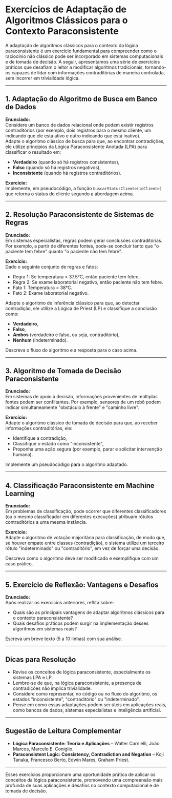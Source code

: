 # Exercícios de Adaptação de Algoritmos Clássicos para o Contexto Paraconsistente

A adaptação de algoritmos clássicos para o contexto da lógica paraconsistente é um exercício fundamental para compreender como o raciocínio não clássico pode ser incorporado em sistemas computacionais e de tomada de decisão. A seguir, apresentamos uma série de exercícios práticos que desafiam o leitor a modificar algoritmos tradicionais, tornando-os capazes de lidar com informações contraditórias de maneira controlada, sem incorrer em trivialidade lógica.

---

## 1. **Adaptação do Algoritmo de Busca em Banco de Dados**

**Enunciado:**  
Considere um banco de dados relacional onde podem existir registros contraditórios (por exemplo, dois registros para o mesmo cliente, um indicando que ele está ativo e outro indicando que está inativo).  
Adapte o algoritmo clássico de busca para que, ao encontrar contradições, ele utilize princípios da Lógica Paraconsistente Anotada (LPA) para classificar o resultado em:  
- **Verdadeiro** (quando só há registros consistentes),
- **Falso** (quando só há registros negativos),
- **Inconsistente** (quando há registros contraditórios).

**Exercício:**  
Implemente, em pseudocódigo, a função `buscarStatusCliente(idCliente)` que retorna o status do cliente segundo a abordagem acima.

---

## 2. **Resolução Paraconsistente de Sistemas de Regras**

**Enunciado:**  
Em sistemas especialistas, regras podem gerar conclusões contraditórias. Por exemplo, a partir de diferentes fontes, pode-se concluir tanto que "o paciente tem febre" quanto "o paciente não tem febre".

**Exercício:**  
Dado o seguinte conjunto de regras e fatos:

- Regra 1: Se temperatura > 37.5°C, então paciente tem febre.
- Regra 2: Se exame laboratorial negativo, então paciente não tem febre.
- Fato 1: Temperatura = 38°C.
- Fato 2: Exame laboratorial negativo.

Adapte o algoritmo de inferência clássico para que, ao detectar contradição, ele utilize a Lógica de Priest (LP) e classifique a conclusão como:  
- **Verdadeiro**,  
- **Falso**,  
- **Ambos** (verdadeiro e falso, ou seja, contraditório),  
- **Nenhum** (indeterminado).

Descreva o fluxo do algoritmo e a resposta para o caso acima.

---

## 3. **Algoritmo de Tomada de Decisão Paraconsistente**

**Enunciado:**  
Em sistemas de apoio à decisão, informações provenientes de múltiplas fontes podem ser conflitantes. Por exemplo, sensores de um robô podem indicar simultaneamente "obstáculo à frente" e "caminho livre".

**Exercício:**  
Adapte o algoritmo clássico de tomada de decisão para que, ao receber informações contraditórias, ele:

- Identifique a contradição,
- Classifique o estado como "inconsistente",
- Proponha uma ação segura (por exemplo, parar e solicitar intervenção humana).

Implemente um pseudocódigo para o algoritmo adaptado.

---

## 4. **Classificação Paraconsistente em Machine Learning**

**Enunciado:**  
Em problemas de classificação, pode ocorrer que diferentes classificadores (ou o mesmo classificador em diferentes execuções) atribuam rótulos contraditórios a uma mesma instância.

**Exercício:**  
Adapte o algoritmo de votação majoritária para classificação, de modo que, se houver empate entre classes (contradição), o sistema utilize um terceiro rótulo "indeterminado" ou "contraditório", em vez de forçar uma decisão.

Descreva como o algoritmo deve ser modificado e exemplifique com um caso prático.

---

## 5. **Exercício de Reflexão: Vantagens e Desafios**

**Enunciado:**  
Após realizar os exercícios anteriores, reflita sobre:

- Quais são as principais vantagens de adaptar algoritmos clássicos para o contexto paraconsistente?
- Quais desafios práticos podem surgir na implementação desses algoritmos em sistemas reais?

Escreva um breve texto (5 a 10 linhas) com sua análise.

---

## **Dicas para Resolução**

- Revise os conceitos de lógica paraconsistente, especialmente os sistemas LPA e LP.
- Lembre-se de que, na lógica paraconsistente, a presença de contradições não implica trivialidade.
- Considere como representar, no código ou no fluxo do algoritmo, os estados "inconsistente", "contraditório" ou "indeterminado".
- Pense em como essas adaptações podem ser úteis em aplicações reais, como bancos de dados, sistemas especialistas e inteligência artificial.

---

## **Sugestão de Leitura Complementar**

- **Lógica Paraconsistente: Teoria e Aplicações** – Walter Carnielli, João Marcos, Marcelo E. Coniglio.
- **Paraconsistent Logic: Consistency, Contradiction and Negation** – Koji Tanaka, Francesco Berto, Edwin Mares, Graham Priest.

---

Esses exercícios proporcionam uma oportunidade prática de aplicar os conceitos da lógica paraconsistente, promovendo uma compreensão mais profunda de suas aplicações e desafios no contexto computacional e de tomada de decisão.